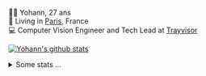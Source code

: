 <p>
  👨🏻 <bold>Yohann</bold>, 27 ans<br/>
  💼 Living in <a href="https://www.google.com/maps?q=paris">Paris</a>, France<br/>
  💻 Computer Vision Engineer and Tech Lead at <a href="https://trayvisor.com/">Trayvisor</a><br/>
</p>

<a href="https://github.com/anuraghazra/github-readme-stats"><img align="center" src="https://github-readme-stats-go94hl40s-yohann84l.vercel.app//api?username=yohann84L&show_icons=true&include_all_commits=true" alt="Yohann's github stats" /> </a>


<details>
  <summary>Some stats ...</summary><br/>
  

<!--START_SECTION:waka-->
![Code Time](http://img.shields.io/badge/Code%20Time-716%20hrs%2029%20mins-blue)

![Profile Views](http://img.shields.io/badge/Profile%20Views-0-blue)

**🐱 My GitHub Data** 

> 📦 440.6 kB Used in GitHub's Storage 
 > 
> 🏆 525 Contributions in the Year 2023
 > 
> 🚫 Not Opted to Hire
 > 
> 📜 24 Public Repositories 
 > 
> 🔑 21 Private Repositories 
 > 
**I'm an Early 🐤** 

```text
🌞 Morning                10693 commits       ████████░░░░░░░░░░░░░░░░░   31.16 % 
🌆 Daytime                19495 commits       ██████████████░░░░░░░░░░░   56.81 % 
🌃 Evening                3972 commits        ███░░░░░░░░░░░░░░░░░░░░░░   11.57 % 
🌙 Night                  157 commits         ░░░░░░░░░░░░░░░░░░░░░░░░░   00.46 % 
```
📅 **I'm Most Productive on Wednesday** 

```text
Monday                   6407 commits        █████░░░░░░░░░░░░░░░░░░░░   18.67 % 
Tuesday                  6302 commits        █████░░░░░░░░░░░░░░░░░░░░   18.36 % 
Wednesday                7677 commits        ██████░░░░░░░░░░░░░░░░░░░   22.37 % 
Thursday                 7447 commits        █████░░░░░░░░░░░░░░░░░░░░   21.70 % 
Friday                   6060 commits        ████░░░░░░░░░░░░░░░░░░░░░   17.66 % 
Saturday                 146 commits         ░░░░░░░░░░░░░░░░░░░░░░░░░   00.43 % 
Sunday                   278 commits         ░░░░░░░░░░░░░░░░░░░░░░░░░   00.81 % 
```


📊 **This Week I Spent My Time On** 

```text
🕑︎ Time Zone: Europe/Paris

💬 Programming Languages: 
Python                   20 hrs 5 mins       ██████████████████████░░░   87.33 % 
YAML                     51 mins             █░░░░░░░░░░░░░░░░░░░░░░░░   03.71 % 
Jupyter                  35 mins             █░░░░░░░░░░░░░░░░░░░░░░░░   02.59 % 
SQL                      23 mins             ░░░░░░░░░░░░░░░░░░░░░░░░░   01.70 % 
Docker                   18 mins             ░░░░░░░░░░░░░░░░░░░░░░░░░   01.34 % 

🔥 Editors: 
PyCharm                  21 hrs 54 mins      ████████████████████████░   95.17 % 
VS Code                  1 hr 6 mins         █░░░░░░░░░░░░░░░░░░░░░░░░   04.83 % 

💻 Operating System: 
Mac                      23 hrs              █████████████████████████   100.00 % 
```

**I Mostly Code in Python** 

```text
Python                   20 repos            ████████████░░░░░░░░░░░░░   50.00 % 
Jupyter Notebook         4 repos             ██░░░░░░░░░░░░░░░░░░░░░░░   10.00 % 
HTML                     2 repos             █░░░░░░░░░░░░░░░░░░░░░░░░   05.00 % 
JavaScript               2 repos             █░░░░░░░░░░░░░░░░░░░░░░░░   05.00 % 
Shell                    1 repo              █░░░░░░░░░░░░░░░░░░░░░░░░   02.50 % 
```




 Last Updated on 01/08/2023 00:32:31 UTC
<!--END_SECTION:waka-->
